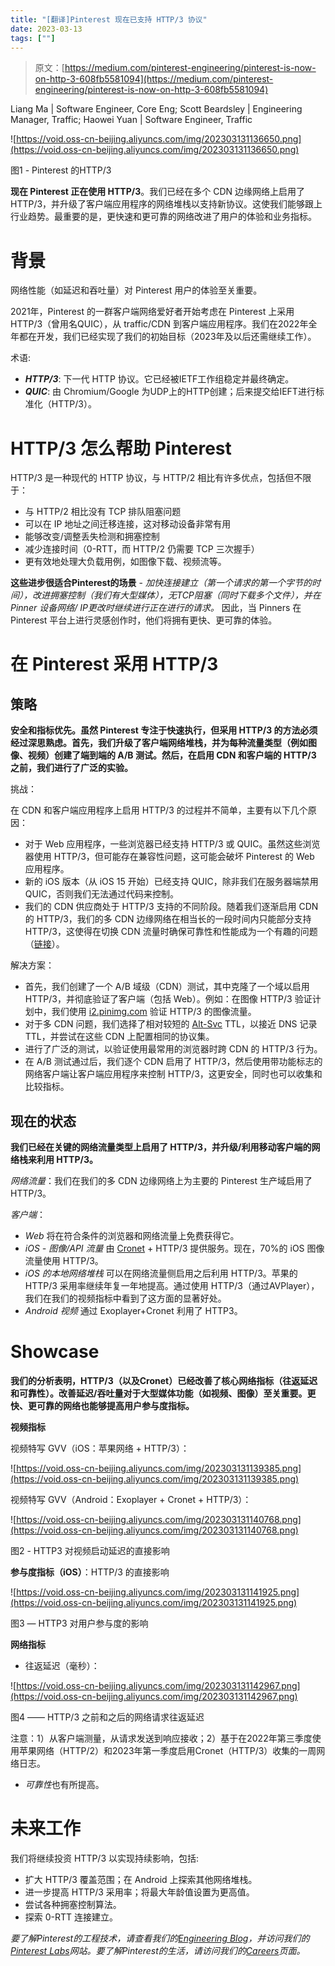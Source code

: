 ```yaml
---
title: "[翻译]Pinterest 现在已支持 HTTP/3 协议"
date: 2023-03-13
tags: [""]
---
```


> 原文：[https://medium.com/pinterest-engineering/pinterest-is-now-on-http-3-608fb5581094](https://medium.com/pinterest-engineering/pinterest-is-now-on-http-3-608fb5581094)

Liang Ma | Software Engineer, Core Eng; Scott Beardsley | Engineering Manager, Traffic; Haowei Yuan | Software Engineer, Traffic

![https://void.oss-cn-beijing.aliyuncs.com/img/202303131136650.png](https://void.oss-cn-beijing.aliyuncs.com/img/202303131136650.png)

图1 - Pinterest 的HTTP/3

**现在 Pinterest 正在使用 HTTP/3**。我们已经在多个 CDN 边缘网络上启用了 HTTP/3，并升级了客户端应用程序的网络堆栈以支持新协议。这使我们能够跟上行业趋势。最重要的是，更快速和更可靠的网络改进了用户的体验和业务指标。

# 背景

网络性能（如延迟和吞吐量）对 Pinterest 用户的体验至关重要。

2021年，Pinterest 的一群客户端网络爱好者开始考虑在 Pinterest 上采用 HTTP/3（曾用名QUIC），从 traffic/CDN 到客户端应用程序。我们在2022年全年都在开发，我们已经实现了我们的初始目标（2023年及以后还需继续工作）。

术语:

- ***HTTP/3***: 下一代 HTTP 协议。它已经被IETF工作组稳定并最终确定。
- ***QUIC***: 由 Chromium/Google 为UDP上的HTTP创建；后来提交给IEFT进行标准化（HTTP/3）。

# **HTTP/3 怎么帮助 Pinterest**

HTTP/3 是一种现代的 HTTP 协议，与 HTTP/2 相比有许多优点，包括但不限于：

- 与 HTTP/2 相比没有 TCP 排队阻塞问题
- 可以在 IP 地址之间迁移连接，这对移动设备非常有用
- 能够改变/调整丢失检测和拥塞控制
- 减少连接时间（0-RTT，而 HTTP/2 仍需要 TCP 三次握手）
- 更有效地处理大负载用例，如图像下载、视频流等。

**这些进步很适合Pinterest的场景** - *加快连接建立（第一个请求的第一个字节的时间），改进拥塞控制（我们有大型媒体），无TCP阻塞（同时下载多个文件），并在 Pinner 设备网络/ IP更改时继续进行正在进行的请求。* 因此，当 Pinners 在 Pinterest 平台上进行灵感创作时，他们将拥有更快、更可靠的体验。

# 在 Pinterest 采用 HTTP/3

## **策略**

**安全和指标优先。虽然 Pinterest 专注于快速执行，但采用 HTTP/3 的方法必须经过深思熟虑。首先，我们升级了客户端网络堆栈，并为每种流量类型（例如图像、视频）创建了端到端的 A/B 测试。然后，在启用 CDN 和客户端的 HTTP/3 之前，我们进行了广泛的实验。**

挑战：

在 CDN 和客户端应用程序上启用 HTTP/3 的过程并不简单，主要有以下几个原因：

- 对于 Web 应用程序，一些浏览器已经支持 HTTP/3 或 QUIC。虽然这些浏览器使用 HTTP/3，但可能存在兼容性问题，这可能会破坏 Pinterest 的 Web 应用程序。
- 新的 iOS 版本（从 iOS 15 开始）已经支持 QUIC，除非我们在服务器端禁用 QUIC，否则我们无法通过代码来控制。
- 我们的 CDN 供应商处于 HTTP/3 支持的不同阶段。随着我们逐渐启用 CDN 的 HTTP/3，我们的多 CDN 边缘网络在相当长的一段时间内只能部分支持 HTTP/3，这使得在切换 CDN 流量时确保可靠性和性能成为一个有趣的问题（[链接](https://github.com/httpwg/http-extensions/issues/1673)）。

解决方案：

- 首先，我们创建了一个 A/B 域级（CDN）测试，其中克隆了一个域以启用 HTTP/3，并彻底验证了客户端（包括 Web）。例如：在图像 HTTP/3 验证计划中，我们使用 [i2.pinimg.com](http://i2.pinimg.com) 验证 HTTP/3 的图像流量。
- 对于多 CDN 问题，我们选择了相对较短的 [Alt-Svc](https://httpwg.org/specs/rfc7838.html) TTL，以接近 DNS 记录 TTL，并尝试在这些 CDN 上配置相同的协议集。
- 进行了广泛的测试，以验证使用最常用的浏览器时跨 CDN 的 HTTP/3 行为。
- 在 A/B 测试通过后，我们逐个 CDN 启用了 HTTP/3，然后使用带功能标志的网络客户端让客户端应用程序来控制 HTTP/3，这更安全，同时也可以收集和比较指标。

## 现在的状态

**我们已经在关键的网络流量类型上启用了 HTTP/3，并升级/利用移动客户端的网络栈来利用 HTTP/3。**

*网络流量*：我们在我们的多 CDN 边缘网络上为主要的 Pinterest 生产域启用了 HTTP/3。

*客户端*：

- *Web* 将在符合条件的浏览器和网络流量上免费获得它。
- *iOS - 图像/API 流量* 由 [Cronet](https://chromium.googlesource.com/chromium/src/+/master/components/cronet/) + HTTP/3 提供服务。现在，70%的 iOS 图像流量使用 HTTP/3。
- *iOS 的本地网络堆栈* 可以在网络流量侧启用之后利用 HTTP/3。苹果的 HTTP/3 采用率继续年复一年地提高。通过使用 HTTP/3（通过AVPlayer），我们在我们的视频指标中看到了这方面的显著好处。
- *Android 视频* 通过 Exoplayer+Cronet 利用了 HTTP3。

# **Showcase**

**我们的分析表明，HTTP/3（以及Cronet）已经改善了核心网络指标（往返延迟和可靠性）。改善延迟/吞吐量对于大型媒体功能（如视频、图像）至关重要。更快、更可靠的网络也能够提高用户参与度指标。**

**视频指标**

视频特写 GVV（iOS：苹果网络 + HTTP/3）：

![https://void.oss-cn-beijing.aliyuncs.com/img/202303131139385.png](https://void.oss-cn-beijing.aliyuncs.com/img/202303131139385.png)

视频特写 GVV（Android：Exoplayer + Cronet + HTTP/3）：

![https://void.oss-cn-beijing.aliyuncs.com/img/202303131140768.png](https://void.oss-cn-beijing.aliyuncs.com/img/202303131140768.png)

图2 - HTTP3 对视频启动延迟的直接影响

**参与度指标（iOS）**：HTTP/3 的直接影响

![https://void.oss-cn-beijing.aliyuncs.com/img/202303131141925.png](https://void.oss-cn-beijing.aliyuncs.com/img/202303131141925.png)

图3 — HTTP3 对用户参与度的影响

**网络指标**

- 往返延迟（毫秒）：

![https://void.oss-cn-beijing.aliyuncs.com/img/202303131142967.png](https://void.oss-cn-beijing.aliyuncs.com/img/202303131142967.png)

图4 —— HTTP/3 之前和之后的网络请求往返延迟

注意：1）从客户端测量，从请求发送到响应接收；2）基于在2022年第三季度使用苹果网络（HTTP/2）和2023年第一季度启用Cronet（HTTP/3）收集的一周网络日志。

- *可靠性*也有所提高。

# 未来工作

我们将继续投资 HTTP/3 以实现持续影响，包括:

- 扩大 HTTP/3 覆盖范围；在 Android 上探索其他网络堆栈。
- 进一步提高 HTTP/3 采用率；将最大年龄值设置为更高值。
- 尝试各种拥塞控制算法。
- 探索 0-RTT 连接建立。

*要了解Pinterest的工程技术，请查看我们的[Engineering Blog](https://medium.com/pinterest-engineering)，并访问我们的[Pinterest Labs](https://www.pinterestlabs.com/)网站。要了解Pinterest的生活，请访问我们的[Careers](https://www.pinterestcareers.com/)页面。*